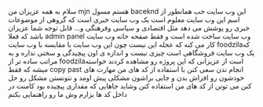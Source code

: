 سلام به همه عزیزان من mjn هستم مسول baceknd این وب سایت 
خب همانطور از اسم این وب سایت معلوم است یک وب سایت خبری است  که گروهی از موضوعات خبری رو پوشش می دهد  مثل اقتصادی و سیاسی وفرهنگی و...
قابل توجه شما عزیزان باشد که فعلا admin panel وب سایت ساخت شده است و فقط صفحه خانه وب سایت کار می کنه
که عجله این نیست چون این وب سایت با مقایسه با وب سایت  foodzilaکه یک وب سایت فروشگاهی است چیزی نیست و اندازه ی اون پیچیدگی و سختی  نداره و به مراتب ساده تر از foodzilaاست 
از عزیزانی که این پروژه رو مشاهده کردند خواسته میشه که فقط  copy past انجام ندن سعی  کنن با استفاده از کد های من مهارت های خودشون رو افزاش بدن و جایی براشون مشکلی پیش اومد و نتونستن مشکل رو حل کنن 
می تونن از کد های من استفاده کنن
وشاید جاهایی که مقداری  پیچیده بود  کامنت در داخل کد ها بزارم وش ما رو راهنمایی بکنم
